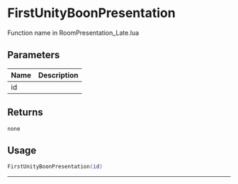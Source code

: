 # FirstUnityBoonPresentation

Function name in RoomPresentation_Late.lua

## Parameters

| Name | Description |
| ---- | ----------- |
| id   |             |

## Returns

`none`

## Usage

```lua
FirstUnityBoonPresentation(id)
```

---
